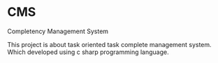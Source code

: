 CMS
===

Completency Management System

This project is about task oriented task complete management system. Which developed using  c sharp programming language.
